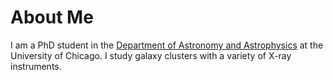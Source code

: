 # About Me

I am a PhD student in the <a href="https://astrophysics.uchicago.edu/">Department of Astronomy and Astrophysics</a> at the University of Chicago. I study galaxy clusters with a variety of X-ray instruments.
